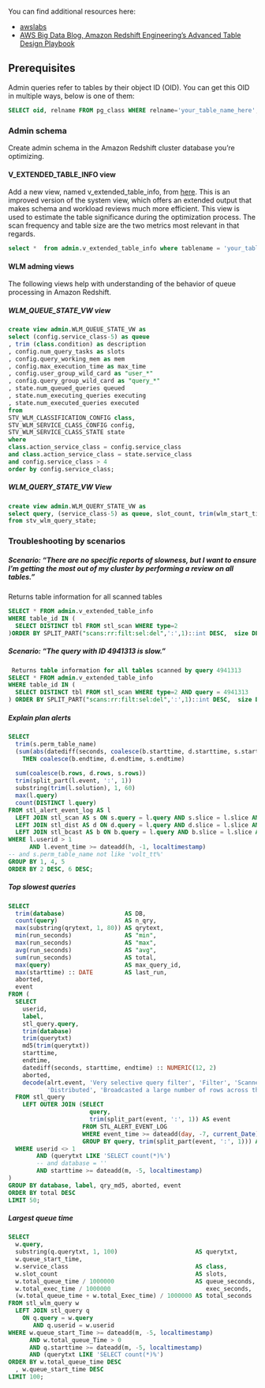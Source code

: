 You can find additional resources here:
- [awslabs](https://github.com/awslabs/amazon-redshift-utils)
- [AWS Big Data Blog, Amazon Redshift Engineering’s Advanced Table Design Playbook](https://aws.amazon.com/blogs/big-data/amazon-redshift-engineerings-advanced-table-design-playbook-preamble-prerequisites-and-prioritization/)

## Prerequisites
Admin queries refer to tables by their object ID (OID). You can get this OID in multiple ways, below is one of them:
```sql
SELECT oid, relname FROM pg_class WHERE relname='your_table_name_here';
```

### Admin schema
Create admin schema in the Amazon Redshift cluster database you’re optimizing.

####  V_EXTENDED_TABLE_INFO view
Add a new view, named v_extended_table_info, from [here](https://github.com/awslabs/amazon-redshift-utils/blob/master/src/AdminViews/v_extended_table_info.sql).
This is an improved version of the system view, which offers an extended output that makes schema and workload reviews much more efficient.
This view is used to estimate the table significance during the optimization process. 
The scan frequency and table size are the two metrics most relevant in that regards.
```sql
select *  from admin.v_extended_table_info where tablename = 'your_table_name_here';
```

####  WLM adming views

The following views help with understanding of the behavior of queue processing in Amazon Redshift.
##### WLM_QUEUE_STATE_VW view
```sql
create view admin.WLM_QUEUE_STATE_VW as
select (config.service_class-5) as queue
, trim (class.condition) as description
, config.num_query_tasks as slots
, config.query_working_mem as mem
, config.max_execution_time as max_time
, config.user_group_wild_card as "user_*"
, config.query_group_wild_card as "query_*"
, state.num_queued_queries queued
, state.num_executing_queries executing
, state.num_executed_queries executed
from
STV_WLM_CLASSIFICATION_CONFIG class,
STV_WLM_SERVICE_CLASS_CONFIG config,
STV_WLM_SERVICE_CLASS_STATE state
where
class.action_service_class = config.service_class 
and class.action_service_class = state.service_class 
and config.service_class > 4
order by config.service_class;
```

##### WLM_QUERY_STATE_VW View
```sql
create view admin.WLM_QUERY_STATE_VW as
select query, (service_class-5) as queue, slot_count, trim(wlm_start_time) as start_time, trim(state) as state, trim(queue_time) as queue_time, trim(exec_time) as exec_time
from stv_wlm_query_state;
```

### Troubleshooting by scenarios

##### Scenario: “There are no specific reports of slowness, but I want to ensure I’m getting the most out of my cluster by performing a review on all tables.”
Returns table information for all scanned tables
```sql 
SELECT * FROM admin.v_extended_table_info 
WHERE table_id IN (
  SELECT DISTINCT tbl FROM stl_scan WHERE type=2 
)ORDER BY SPLIT_PART("scans:rr:filt:sel:del",':',1)::int DESC,  size DESC; 
```

##### Scenario: “The query with ID 4941313 is slow.”
```sql 
 Returns table information for all tables scanned by query 4941313
SELECT * FROM admin.v_extended_table_info 
WHERE table_id IN (
  SELECT DISTINCT tbl FROM stl_scan WHERE type=2 AND query = 4941313
) ORDER BY SPLIT_PART("scans:rr:filt:sel:del",':',1)::int DESC,  size DESC; 
```

##### Explain plan alerts

```sql 
SELECT
  trim(s.perm_table_name)                                                                                                                                         AS table,
  (sum(abs(datediff(seconds, coalesce(b.starttime, d.starttime, s.starttime), CASE WHEN coalesce(b.endtime, d.endtime, s.endtime) > coalesce(b.starttime, d.starttime, s.starttime)
    THEN coalesce(b.endtime, d.endtime, s.endtime)
                                                                              ELSE coalesce(b.starttime, d.starttime, s.starttime) END))) / 60) :: NUMERIC(24, 0) AS minutes,
  sum(coalesce(b.rows, d.rows, s.rows))                                                                                                                           AS rows,
  trim(split_part(l.event, ':', 1))                                                                                                                               AS event,
  substring(trim(l.solution), 1, 60)                                                                                                                              AS solution,
  max(l.query)                                                                                                                                                    AS sample_query,
  count(DISTINCT l.query)
FROM stl_alert_event_log AS l
  LEFT JOIN stl_scan AS s ON s.query = l.query AND s.slice = l.slice AND s.segment = l.segment
  LEFT JOIN stl_dist AS d ON d.query = l.query AND d.slice = l.slice AND d.segment = l.segment
  LEFT JOIN stl_bcast AS b ON b.query = l.query AND b.slice = l.slice AND b.segment = l.segment
WHERE l.userid > 1
      AND l.event_time >= dateadd(h, -1, localtimestamp)
-- and s.perm_table_name not like 'volt_tt%'
GROUP BY 1, 4, 5
ORDER BY 2 DESC, 6 DESC;
```

##### Top slowest queries
```sql
SELECT
  trim(database)                 AS DB,
  count(query)                   AS n_qry,
  max(substring(qrytext, 1, 80)) AS qrytext,
  min(run_seconds)               AS "min",
  max(run_seconds)               AS "max",
  avg(run_seconds)               AS "avg",
  sum(run_seconds)               AS total,
  max(query)                     AS max_query_id,
  max(starttime) :: DATE         AS last_run,
  aborted,
  event
FROM (
  SELECT
    userid,
    label,
    stl_query.query,
    trim(database)                                                                                                                                       AS database,
    trim(querytxt)                                                                                                                                       AS qrytext,
    md5(trim(querytxt))                                                                                                                                  AS qry_md5,
    starttime,
    endtime,
    datediff(seconds, starttime, endtime) :: NUMERIC(12, 2)                                                                                              AS run_seconds,
    aborted,
    decode(alrt.event, 'Very selective query filter', 'Filter', 'Scanned a large number of deleted rows', 'Deleted', 'Nested Loop Join in the query plan', 'Nested Loop', 'Distributed a large number of rows across the network',
           'Distributed', 'Broadcasted a large number of rows across the network', 'Broadcast', 'Missing query planner statistics', 'Stats', alrt.event) AS event
  FROM stl_query
    LEFT OUTER JOIN (SELECT
                       query,
                       trim(split_part(event, ':', 1)) AS event
                     FROM STL_ALERT_EVENT_LOG
                     WHERE event_time >= dateadd(day, -7, current_Date)
                     GROUP BY query, trim(split_part(event, ':', 1))) AS alrt ON alrt.query = stl_query.query
  WHERE userid <> 1
        AND (querytxt LIKE 'SELECT count(*)%')
        -- and database = ''
        AND starttime >= dateadd(m, -5, localtimestamp)
)
GROUP BY database, label, qry_md5, aborted, event
ORDER BY total DESC
LIMIT 50;
```

#####  Largest queue time
```sql
SELECT
  w.query,
  substring(q.querytxt, 1, 100)                      AS querytxt,
  w.queue_start_time,
  w.service_class                                    AS class,
  w.slot_count                                       AS slots,
  w.total_queue_time / 1000000                       AS queue_seconds,
  w.total_exec_time / 1000000                           exec_seconds,
  (w.total_queue_time + w.total_Exec_time) / 1000000 AS total_seconds
FROM stl_wlm_query w
  LEFT JOIN stl_query q
    ON q.query = w.query
       AND q.userid = w.userid
WHERE w.queue_start_Time >= dateadd(m, -5, localtimestamp)
      AND w.total_queue_Time > 0
      AND q.starttime >= dateadd(m, -5, localtimestamp)
      AND (querytxt LIKE 'SELECT count(*)%')
ORDER BY w.total_queue_time DESC
  , w.queue_start_time DESC
LIMIT 100;
```